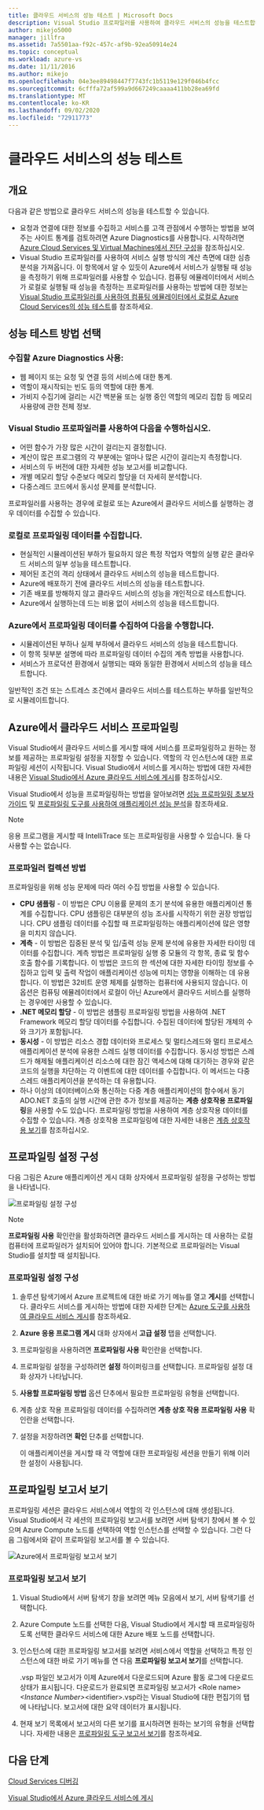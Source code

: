 ```yaml
---
title: 클라우드 서비스의 성능 테스트 | Microsoft Docs
description: Visual Studio 프로파일러를 사용하여 클라우드 서비스의 성능을 테스트합니다.
author: mikejo5000
manager: jillfra
ms.assetid: 7a5501aa-f92c-457c-af9b-92ea50914e24
ms.topic: conceptual
ms.workload: azure-vs
ms.date: 11/11/2016
ms.author: mikejo
ms.openlocfilehash: 04e3ee89498447f7743fc1b5119e129f046b4fcc
ms.sourcegitcommit: 6cfffa72af599a9d667249caaaa411bb28ea69fd
ms.translationtype: MT
ms.contentlocale: ko-KR
ms.lasthandoff: 09/02/2020
ms.locfileid: "72911773"
---
```

# <a name="testing-the-performance-of-a-cloud-service"></a>클라우드 서비스의 성능 테스트
## <a name="overview"></a>개요
다음과 같은 방법으로 클라우드 서비스의 성능을 테스트할 수 있습니다.

* 요청과 연결에 대한 정보를 수집하고 서비스를 고객 관점에서 수행하는 방법을 보여주는 사이트 통계를 검토하려면 Azure Diagnostics를 사용합니다. 시작하려면 [Azure Cloud Services 및 Virtual Machines에서 진단 구성](vs-azure-tools-diagnostics-for-cloud-services-and-virtual-machines.md)을 참조하십시오.
* Visual Studio 프로파일러를 사용하여 서비스 실행 방식의 계산 측면에 대한 심층 분석을 가져옵니다. 이 항목에서 알 수 있듯이 Azure에서 서비스가 실행될 때 성능을 측정하기 위해 프로파일러를 사용할 수 있습니다. 컴퓨팅 에뮬레이터에서 서비스가 로컬로 실행될 때 성능을 측정하는 프로파일러를 사용하는 방법에 대한 정보는 [Visual Studio 프로파일러를 사용하여 컴퓨팅 에뮬레이터에서 로컬로 Azure Cloud Services의 성능 테스트](/azure/cloud-services/cloud-services-performance-testing-visual-studio-profiler)를 참조하세요.

## <a name="choosing-a-performance-testing-method"></a>성능 테스트 방법 선택
### <a name="use-azure-diagnostics-to-collect"></a>수집할 Azure Diagnostics 사용:
* 웹 페이지 또는 요청 및 연결 등의 서비스에 대한 통계.
* 역할이 재시작되는 빈도 등의 역할에 대한 통계.
* 가비지 수집기에 걸리는 시간 백분율 또는 실행 중인 역할의 메모리 집합 등 메모리 사용량에 관한 전체 정보.

### <a name="use-the-visual-studio-profiler-to"></a>Visual Studio 프로파일러를 사용하여 다음을 수행하십시오.
* 어떤 함수가 가장 많은 시간이 걸리는지 결정합니다.
* 계산이 많은 프로그램의 각 부분에는 얼마나 많은 시간이 걸리는지 측정합니다.
* 서비스의 두 버전에 대한 자세한 성능 보고서를 비교합니다.
* 개별 메모리 할당 수준보다 메모리 할당을 더 자세히 분석합니다.
* 다중스레드 코드에서 동시성 문제를 분석합니다.

프로파일러를 사용하는 경우에 로컬로 또는 Azure에서 클라우드 서비스를 실행하는 경우 데이터를 수집할 수 있습니다.

### <a name="collect-profiling-data-locally-to"></a>로컬로 프로파일링 데이터를 수집합니다.
* 현실적인 시뮬레이션된 부하가 필요하지 않은 특정 작업자 역할의 실행 같은 클라우드 서비스의 일부 성능을 테스트합니다.
* 제어된 조건의 격리 상태에서 클라우드 서비스의 성능을 테스트합니다.
* Azure에 배포하기 전에 클라우드 서비스의 성능을 테스트합니다.
* 기존 배포를 방해하지 않고 클라우드 서비스의 성능을 개인적으로 테스트합니다.
* Azure에서 실행하는데 드는 비용 없이 서비스의 성능을 테스트합니다.

### <a name="collect-profiling-data-in-azure-to"></a>Azure에서 프로파일링 데이터를 수집하여 다음을 수행합니다.
* 시뮬레이션된 부하나 실제 부하에서 클라우드 서비스의 성능을 테스트합니다.
* 이 항목 뒷부분 설명에 따라 프로파일링 데이터 수집의 계측 방법을 사용합니다.
* 서비스가 프로덕션 환경에서 실행되는 때와 동일한 환경에서 서비스의 성능을 테스트합니다.

일반적인 조건 또는 스트레스 조건에서 클라우드 서비스를 테스트하는 부하를 일반적으로 시뮬레이트합니다.

## <a name="profiling-a-cloud-service-in-azure"></a>Azure에서 클라우드 서비스 프로파일링
Visual Studio에서 클라우드 서비스를 게시할 때에 서비스를 프로파일링하고 원하는 정보를 제공하는 프로파일링 설정을 지정할 수 있습니다. 역할의 각 인스턴스에 대한 프로파일링 세션이 시작됩니다. Visual Studio에서 서비스를 게시하는 방법에 대한 자세한 내용은 [Visual Studio에서 Azure 클라우드 서비스에 게시](vs-azure-tools-publishing-a-cloud-service.md)를 참조하십시오.

Visual Studio에서 성능을 프로파일링하는 방법을 알아보려면 [성능 프로파일링 초보자 가이드](https://msdn.microsoft.com/library/azure/ms182372.aspx) 및 [프로파일링 도구를 사용하여 애플리케이션 성능 분석](https://msdn.microsoft.com/library/azure/z9z62c29.aspx)을 참조하세요.

> [!NOTE]
> 응용 프로그램을 게시할 때 IntelliTrace 또는 프로파일링을 사용할 수 있습니다. 둘 다 사용할 수는 없습니다.
>
>

### <a name="profiler-collection-methods"></a>프로파일러 컬렉션 방법
프로파일링을 위해 성능 문제에 따라 여러 수집 방법을 사용할 수 있습니다.

* **CPU 샘플링** - 이 방법은 CPU 이용률 문제의 초기 분석에 유용한 애플리케이션 통계를 수집합니다. CPU 샘플링은 대부분의 성능 조사를 시작하기 위한 권장 방법입니다. CPU 샘플링 데이터를 수집할 때 프로파일링하는 애플리케이션에 많은 영향을 미치지 않습니다.
* **계측** - 이 방법은 집중된 분석 및 입/출력 성능 문제 분석에 유용한 자세한 타이밍 데이터를 수집합니다. 계측 방법은 프로파일링 실행 중 모듈의 각 항목, 종료 및 함수 호출 함수를 기록합니다. 이 방법은 코드의 한 섹션에 대한 자세한 타이밍 정보를 수집하고 입력 및 출력 작업이 애플리케이션 성능에 미치는 영향을 이해하는 데 유용합니다. 이 방법은 32비트 운영 체제를 실행하는 컴퓨터에 사용되지 않습니다. 이 옵션은 컴퓨팅 에뮬레이터에서 로컬이 아닌 Azure에서 클라우드 서비스를 실행하는 경우에만 사용할 수 있습니다.
* **.NET 메모리 할당** - 이 방법은 샘플링 프로파일링 방법을 사용하여 .NET Framework 메모리 할당 데이터를 수집합니다. 수집된 데이터에 할당된 개체의 수와 크기가 포함됩니다.
* **동시성** - 이 방법은 리소스 경합 데이터와 프로세스 및 멀티스레드와 멀티 프로세스 애플리케이션 분석에 유용한 스레드 실행 데이터를 수집합니다. 동시성 방법은 스레드가 해제될 애플리케이션 리소스에 대한 잠긴 액세스에 대해 대기하는 경우와 같은 코드의 실행을 차단하는 각 이벤트에 대한 데이터를 수집합니다. 이 메서드는 다중 스레드 애플리케이션을 분석하는 데 유용합니다.
* 하나 이상의 데이터베이스와 통신하는 다중 계층 애플리케이션의 함수에서 동기 ADO.NET 호출의 실행 시간에 관한 추가 정보를 제공하는 **계층 상호작용 프로파일링**을 사용할 수도 있습니다. 프로파일링 방법을 사용하여 계층 상호작용 데이터를 수집할 수 있습니다. 계층 상호작용 프로파일링에 대한 자세한 내용은 [계층 상호작용 보기](https://msdn.microsoft.com/library/azure/dd557764.aspx)를 참조하십시오.

## <a name="configuring-profiling-settings"></a>프로파일링 설정 구성
다음 그림은 Azure 애플리케이션 게시 대화 상자에서 프로파일링 설정을 구성하는 방법을 나타냅니다.

![프로파일링 설정 구성](./media/vs-azure-tools-performance-profiling-cloud-services/IC526984.png)

> [!NOTE]
> **프로파일링 사용** 확인란을 활성화하려면 클라우드 서비스를 게시하는 데 사용하는 로컬 컴퓨터에 프로파일러가 설치되어 있어야 합니다. 기본적으로 프로파일러는 Visual Studio를 설치할 때 설치됩니다.
>
>

### <a name="to-configure-profiling-settings"></a>프로파일링 설정 구성
1. 솔루션 탐색기에서 Azure 프로젝트에 대한 바로 가기 메뉴를 열고 **게시**를 선택합니다. 클라우드 서비스를 게시하는 방법에 대한 자세한 단계는 [Azure 도구를 사용하여 클라우드 서비스 게시](vs-azure-tools-publishing-a-cloud-service.md)를 참조하세요.
2. **Azure 응용 프로그램 게시** 대화 상자에서 **고급 설정** 탭을 선택합니다.
3. 프로파일링을 사용하려면 **프로파일링 사용** 확인란을 선택합니다.
4. 프로파일링 설정을 구성하려면 **설정** 하이퍼링크를 선택합니다. 프로파일링 설정 대화 상자가 나타납니다.
5. **사용할 프로파일링 방법** 옵션 단추에서 필요한 프로파일링 유형을 선택합니다.
6. 계층 상호 작용 프로파일링 데이터를 수집하려면 **계층 상호 작용 프로파일링 사용** 확인란을 선택합니다.
7. 설정을 저장하려면 **확인** 단추를 선택합니다.

    이 애플리케이션을 게시할 때 각 역할에 대한 프로파일링 세션을 만들기 위해 이러한 설정이 사용됩니다.

## <a name="viewing-profiling-reports"></a>프로파일링 보고서 보기
프로파일링 세션은 클라우드 서비스에서 역할의 각 인스턴스에 대해 생성됩니다. Visual Studio에서 각 세션의 프로파일링 보고서를 보려면 서버 탐색기 창에서 볼 수 있으며 Azure Compute 노드를 선택하여 역할 인스턴스를 선택할 수 있습니다. 그런 다음 그림에서와 같이 프로파일링 보고서를 볼 수 있습니다.

![Azure에서 프로파일링 보고서 보기](./media/vs-azure-tools-performance-profiling-cloud-services/IC748914.png)

### <a name="to-view-profiling-reports"></a>프로파일링 보고서 보기
1. Visual Studio에서 서버 탐색기 창을 보려면 메뉴 모음에서 보기, 서버 탐색기를 선택합니다.
2. Azure Compute 노드를 선택한 다음, Visual Studio에서 게시할 때 프로파일링하도록 선택한 클라우드 서비스에 대한 Azure 배포 노드를 선택합니다.
3. 인스턴스에 대한 프로파일링 보고서를 보려면 서비스에서 역할을 선택하고 특정 인스턴스에 대한 바로 가기 메뉴를 연 다음 **프로파일링 보고서 보기**를 선택합니다.

    .vsp 파일인 보고서가 이제 Azure에서 다운로드되며 Azure 활동 로그에 다운로드 상태가 표시됩니다. 다운로드가 완료되면 프로파일링 보고서가 <Role name\>*<Instance Number\>*<identifier\>.vsp라는 Visual Studio에 대한 편집기의 탭에 나타납니다. 보고서에 대한 요약 데이터가 표시됩니다.
4. 현재 보기 목록에서 보고서의 다른 보기를 표시하려면 원하는 보기의 유형을 선택합니다. 자세한 내용은 [프로파일링 도구 보고서 보기](https://msdn.microsoft.com/library/azure/bb385755.aspx)를 참조하세요.

## <a name="next-steps"></a>다음 단계
[Cloud Services 디버깅](vs-azure-tools-debug-cloud-services-virtual-machines.md)

[Visual Studio에서 Azure 클라우드 서비스에 게시](vs-azure-tools-publishing-a-cloud-service.md)
